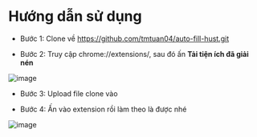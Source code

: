 # Hướng dẫn sử dụng

- Bước 1: Clone về https://github.com/tmtuan04/auto-fill-hust.git

- Bước 2: Truy cập chrome://extensions/, sau đó ấn **Tải tiện ích đã giải nén**

![image](https://github.com/user-attachments/assets/6ada68f5-d9d3-4d80-9b5a-015caf181236)

- Bước 3: Upload file clone vào

- Bước 4: Ấn vào extension rồi làm theo là được nhé

![image](https://github.com/user-attachments/assets/7c88fbbf-7cad-4f07-bd82-2c857447dd79)

